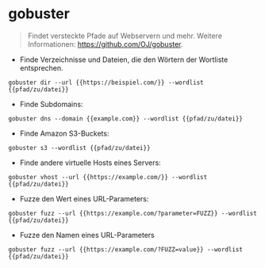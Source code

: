 # gobuster

> Findet versteckte Pfade auf Webservern und mehr.
> Weitere Informationen: <https://github.com/OJ/gobuster>.

- Finde Verzeichnisse und Dateien, die den Wörtern der Wortliste entsprechen.

`gobuster dir --url {{https://beispiel.com/}} --wordlist {{pfad/zu/datei}}`

- Finde Subdomains:

`gobuster dns --domain {{example.com}} --wordlist {{pfad/zu/datei}}`

- Finde Amazon S3-Buckets:

`gobuster s3 --wordlist {{pfad/zu/datei}}`

- Finde andere virtuelle Hosts eines Servers:

`gobuster vhost --url {{https://example.com/}} --wordlist {{pfad/zu/datei}}`

- Fuzze den Wert eines URL-Parameters:

`gobuster fuzz --url {{https://example.com/?parameter=FUZZ}} --wordlist {{pfad/zu/datei}}`

- Fuzze den Namen eines URL-Parameters

`gobuster fuzz --url {{https://example.com/?FUZZ=value}} --wordlist {{pfad/zu/datei}}`
